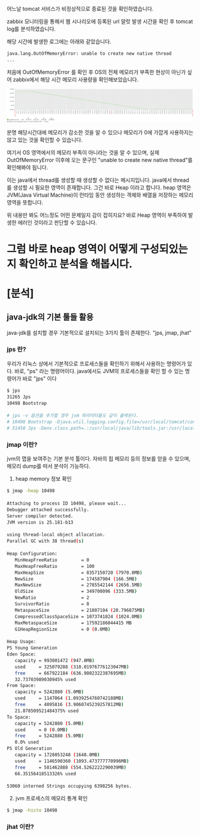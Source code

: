 어느날 tomcat 서비스가 비정상적으로 종료된 것을 확인하였습니다.

zabbix 모니터링을 통해서 웹 시나리오에 등록된 url 알럿 발생 시간을 확인 후 tomcat log를 분석하였습니다.

해당 시간에 발생한 로그에는 아래와 같았습니다.

```bash
java.lang.OutOfMemoryError: unable to create new native thread
...
```

처음에 OutOfMemoryError 를 확인 후 OS의 전체 메모리가 부족한 현상이 아닌가 싶어 zabbix에서 해당 시간 메모리 사용량을 확인해보았습니다.

![outofmemory](../assets/img/tomcat_error/zabbix-availableMeM.png)

분명 해당시간대에 메모리가 감소한 것을 알 수 있으나 메모리가 0에 가깝게 사용하지는 않고 있는 것을 확인할 수 있습니다.

여기서 OS 영역에서의 메모리 부족이 아니라는 것을 알 수 있으며, 실제 OutOfMemoryError 이후에 오는 문구인 "unable to create new native thread"를 확인해봐야 됩니다.

이는 java에서 thread를 생성할 때 생성할 수 없다는 메시지입니다.
java에서 thread를 생성할 시 필요한 영역이 존재합니다. 그건 바로 Heap 이라고 합니다.
heap 영역은 JVM(Java Virtual Machine)이 런타임 동안 생성하는 객체와 배열을 저장하는 메모리 영역을 뜻합니다.

위 내용만 봐도 어느정도 어떤 문제일지 감이 잡히지요? 바로 Heap 영역이 부족하여 발생한 에러인 것이라고 판단할 수 있습니다.

# 그럼 바로 heap 영역이 어떻게 구성되있는지 확인하고 분석을 해봅시다.

# [분석]

## java-jdk의 기본 툴들 활용

java-jdk를 설치할 경우 기본적으로 설치되는 3가지 툴이 존재한다.
"jps, jmap, jhat"

### jps 란?

우리가 리눅스 상에서 기본적으로 프로세스들을 확인하기 위해서 사용하는 명령어가 있다. 바로, "ps" 라는 명령어이다.
java에서도 JVM의 프로세스들을 확인 할 수 있는 명령어가 바로 "jps" 이다

```bash
$ jps
31265 Jps
10498 Bootstrap

# jps -v 옵션을 추가할 경우 jvm 파라미터들도 같이 출력된다.
# 10498 Bootstrap -Djava.util.logging.config.file=/usr/local/tomcat/conf/logging.properties -Djava.util.logging.manager=org.apache.juli.ClassLoaderLogManager -Djdk.tls.ephemeralDHKeySize=2048 -Djava.protocol.handler.pkgs=org.apache.catalina.webresources -Dorg.apache.catalina.security.SecurityListener.UMASK=0027 -Dignore.endorsed.dirs= -Dcatalina.base=/usr/local/tomcat -Dcatalina.home=/usr/local/tomcat -Djava.io.tmpdir=/usr/local/tomcat/temp
# 31450 Jps -Denv.class.path=.:/usr/local/java/lib/tools.jar:/usr/local/tomcat/lib/jsp-api.jar:/usr/local/tomcat/lib/servlet-api.jar:/usr/local/tomcat/lib/mysql-connector-java-5.1.46-bin.jar -Dapplication.home=/usr/local/java -Xms8m
```

### jmap 이란?

jvm의 맵을 보여주는 기본 분석 툴이다. 자바의 힙 메모리 등의 정보를 얻을 수 있으며, 메모리 dump를 떠서 분석이 가능하다.

1. heap memory 정보 확인
```bash
$ jmap -heap 10498

Attaching to process ID 10498, please wait...
Debugger attached successfully.
Server compiler detected.
JVM version is 25.181-b13

using thread-local object allocation.
Parallel GC with 38 thread(s)

Heap Configuration:
   MinHeapFreeRatio         = 0
   MaxHeapFreeRatio         = 100
   MaxHeapSize              = 8357150720 (7970.0MB)
   NewSize                  = 174587904 (166.5MB)
   MaxNewSize               = 2785542144 (2656.5MB)
   OldSize                  = 349700096 (333.5MB)
   NewRatio                 = 2
   SurvivorRatio            = 8
   MetaspaceSize            = 21807104 (20.796875MB)
   CompressedClassSpaceSize = 1073741824 (1024.0MB)
   MaxMetaspaceSize         = 17592186044415 MB
   G1HeapRegionSize         = 0 (0.0MB)

Heap Usage:
PS Young Generation
Eden Space:
   capacity = 993001472 (947.0MB)
   used     = 325079288 (310.01976776123047MB)
   free     = 667922184 (636.9802322387695MB)
   32.73703989030945% used
From Space:
   capacity = 5242880 (5.0MB)
   used     = 1147064 (1.0939254760742188MB)
   free     = 4095816 (3.9060745239257812MB)
   21.878509521484375% used
To Space:
   capacity = 5242880 (5.0MB)
   used     = 0 (0.0MB)
   free     = 5242880 (5.0MB)
   0.0% used
PS Old Generation
   capacity = 1728053248 (1648.0MB)
   used     = 1146590360 (1093.473777770996MB)
   free     = 581462888 (554.5262222290039MB)
   66.35156418513326% used

53060 interned Strings occupying 6398256 bytes.
```

2. jvm 프로세스의 메모리 통계 확인

```bash
$ jmap -histo 10498

```

### jhat 이란?
